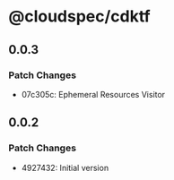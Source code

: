 # @cloudspec/cdktf

## 0.0.3

### Patch Changes

- 07c305c: Ephemeral Resources Visitor

## 0.0.2

### Patch Changes

- 4927432: Initial version
